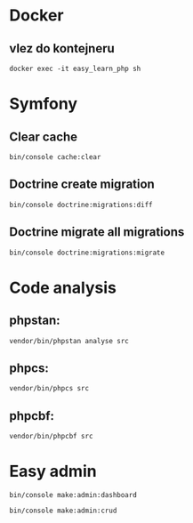 # Docker

## vlez do kontejneru

``` CLI
docker exec -it easy_learn_php sh
```

# Symfony

## Clear cache

``` CLI
bin/console cache:clear
```

## Doctrine create migration

``` CLI
bin/console doctrine:migrations:diff
```

## Doctrine migrate all migrations

``` CLI
bin/console doctrine:migrations:migrate
```


# Code analysis

## phpstan:

``` CLI
vendor/bin/phpstan analyse src
```

## phpcs:

``` CLI
vendor/bin/phpcs src
```
## phpcbf:

``` CLI
vendor/bin/phpcbf src
```


# Easy admin
``` CLI
bin/console make:admin:dashboard
```

``` CLI
bin/console make:admin:crud
```